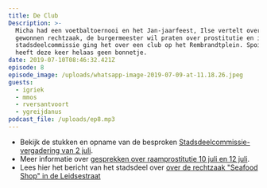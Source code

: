 ```yaml
---
title: De Club
Description: >-
  Micha had een voetbaltoernooi en het Jan-jaarfeest, Ilse vertelt over een
  gewonnen rechtzaak, de burgermeester wil praten over prostitutie en in de
  stadsdeelcommissie ging het over een club op het Rembrandtplein. Spoiler: Yvo
  heeft deze keer helaas geen bonnetje.
date: 2019-07-10T08:46:32.421Z
episode: 8
episode_image: /uploads/whatsapp-image-2019-07-09-at-11.18.26.jpeg
guests:
  - igriek
  - mmos
  - rversantvoort
  - ygreijdanus
podcast_file: /uploads/ep8.mp3
---
```

* Bekijk de stukken en opname van de besproken [Stadsdeelcommissie-vergadering van 2 juli](https://centrum.notubiz.nl/vergadering/563908/Stadsdeelcommissie%2002-07-2019).
* Meer informatie over [gesprekken over raamprostitutie 10 juli en 12 juli](https://www.amsterdam.nl/zorg-ondersteuning/prostitutie/artikel/).
* Lees hier het bericht van het stadsdeel over [over de rechtzaak "Seafood Shop" in de Leidsestraat](https://www.amsterdam.nl/nieuws-centrum/the-seafood-shop-moet-bedrijfsvoering-aa/)

